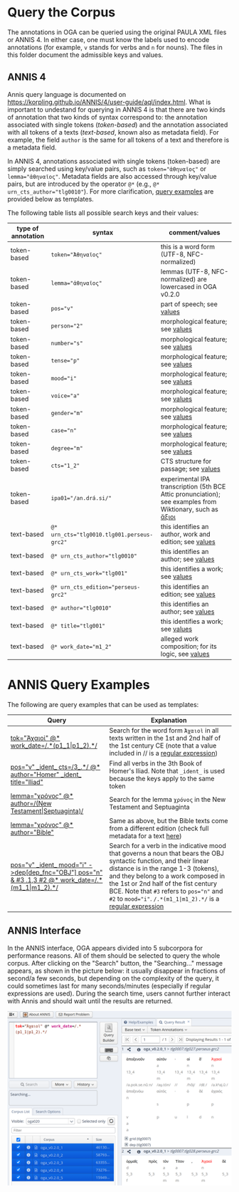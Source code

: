 # Query the Corpus

The annotations in OGA can be queried using the original PAULA XML files 
or ANNIS 4. 
In either case, one must know the labels used to encode annotations
(for example, `v` stands for verbs and `n` for nouns). The files in this
folder document the admissible keys and values.

## ANNIS 4

Annis query language is documented 
on https://korpling.github.io/ANNIS/4/user-guide/aql/index.html. 
What is important to undestand for querying in ANNIS 4
is that there are two
kinds of annotation that two kinds of syntax correspond to: 
the annotation associated with single tokens (*token-based*) and 
the annotation associated with all tokens of a texts (*text-based*, 
known also as metadata field). For example, the field `author`
is the same for all tokens of a text and therefore is a metadata field. 

In ANNIS 4, annotations associated with single tokens (token-based) are simply
searched using key/value pairs, such as `token="ἀθηναῖος"` or 
`lemma="ἀθηναῖος"`. Metadata fields are also accessed through key/value pairs, 
but are introduced by the operator `@*` (e.g., `@* urn_cts_author="tlg0010"`).
For more clarification, [query examples](#annis-query-examples) are provided below as templates.

The following table lists all possible search keys and their values:

|type of annotation|syntax|comment/values|
|-----|-----|-----|
|token-based|`token="Ἀθηναῖος"`|this is a word form (UTF-8, NFC-normalized)|
|token-based|`lemma="ἀθηναῖος"`|lemmas (UTF-8, NFC-normalized) are lowercased in OGA v0.2.0|
|token-based|`pos="v"`|part of speech; see <a href="https://github.com/OperaGraecaAdnotata/OGA/blob/main/query/morphology.md">values</a>|
|token-based|`person="2"`|morphological feature; see <a href="https://github.com/OperaGraecaAdnotata/OGA/blob/main/query/morphology.md">values</a>|
|token-based|`number="s"`|morphological feature; see <a href="https://github.com/OperaGraecaAdnotata/OGA/blob/main/query/morphology.md">values</a>|
|token-based|`tense="p"`|morphological feature; see <a href="https://github.com/OperaGraecaAdnotata/OGA/blob/main/query/morphology.md">values</a>|
|token-based|`mood="i"`|morphological feature; see <a href="https://github.com/OperaGraecaAdnotata/OGA/blob/main/query/morphology.md">values</a>|
|token-based|`voice="a"`|morphological feature; see <a href="https://github.com/OperaGraecaAdnotata/OGA/blob/main/query/morphology.md">values</a>|
|token-based|`gender="m"`|morphological feature; see <a href="https://github.com/OperaGraecaAdnotata/OGA/blob/main/query/morphology.md">values</a>|
|token-based|`case="n"`|morphological feature; see <a href="https://github.com/OperaGraecaAdnotata/OGA/blob/main/query/morphology.md">values</a>|
|token-based|`degree="m"`|morphological feature; see <a href="https://github.com/OperaGraecaAdnotata/OGA/blob/main/query/morphology.md">values</a>|
|token-based|`cts="1_2"`|CTS structure for passage; see <a href="https://github.com/OperaGraecaAdnotata/OGA/blob/main/query/cts_work_date.md#cts-urn">values</a>|
|token-based|`ipa01="/an.drá.si/"`| experimental IPA transcription (5th BCE Attic pronunciation); see examples from Wiktionary, such as <a href="https://en.wiktionary.org/wiki/%E1%BC%84%CE%BE%CE%B9%CE%BF%CE%B9#Ancient_Greek">ἄξιοι</a>| 
|text-based|`@* urn_cts="tlg0010.tlg001.perseus-grc2"`| this identifies an author, work and edition; see <a href="https://github.com/OperaGraecaAdnotata/OGA/blob/main/query/cts_work_date.md">values</a>|
|text-based|`@* urn_cts_author="tlg0010"`| this identifies an author; see <a href="https://github.com/OperaGraecaAdnotata/OGA/blob/main/query/cts_work_date.md">values</a>|
|text-based|`@* urn_cts_work="tlg001"`| this identifies a work; see <a href="https://github.com/OperaGraecaAdnotata/OGA/blob/main/query/cts_work_date.md">values</a>|
|text-based|`@* urn_cts_edition="perseus-grc2"`| this identifies an edition; see <a href="https://github.com/OperaGraecaAdnotata/OGA/blob/main/query/cts_work_date.md">values</a>|
|text-based|`@* author="tlg0010"`| this identifies an author; see <a href="https://github.com/OperaGraecaAdnotata/OGA/blob/main/query/cts_work_date.md">values<a>|
|text-based|`@* title="tlg001"`| this identifies a work; see <a href="https://github.com/OperaGraecaAdnotata/OGA/blob/main/query/cts_work_date.md">values</a>|
|text-based|`@* work_date="m1_2"`| alleged work composition; for its logic, see <a href="https://github.com/OperaGraecaAdnotata/OGA/blob/main/query/cts_work_date.md#work-dates">values</a>|

# ANNIS Query Examples

The following are query examples that can be used as templates:

<table>
  <thead>
    <tr>
      <th>Query</th>
      <th>Explanation</th>
    </tr>
  </thead>
  <tbody>
<tr>
<td><a href="https://annis.varro.informatik.uni-leipzig.de/?id=b30de80b-7d53-41d4-8304-487bf01dffa7#_q=dG9rPSLhvIjPh86xzrnOv-G9tiIgQCogd29ya19kYXRlPS8uKihwMV8xfHAxXzIpLiov&ql=aql&_c=b2dhX3YwLjIuMF81LG9nYV92MC4yLjBfMyxvZ2FfdjAuMi4wXzQsb2dhX3YwLjIuMF8xLG9nYV92MC4yLjBfMg&cl=5&cr=5&s=0&l=10&">tok="Ἀχαιοὶ" @* work_date=/.*(p1_1|p1_2).*/</a></td>
<td>Search for the word form <code>Ἀχαιοὶ</code> in all texts written in the 1st and 2nd half of the 1st century CE (note that a value included in // is a <a href="https://korpling.github.io/ANNIS/4/user-guide/aql/regex.html">regular expression</a>)</td>
</tr>

<tr>
<td><a href="https://annis.varro.informatik.uni-leipzig.de/?id=d70ea7e5-fcbd-42fc-9c76-6c2eb45c0c40#_q=cG9zPSJ2IiBfaWRlbnRfIGN0cz0vM18uKi8gQCogYXV0aG9yPSJIb21lciIgX2lkZW50XyB0aXRsZT0iSWxpYWQiCg&ql=aql&_c=b2dhX3YwLjIuMF81LG9nYV92MC4yLjBfMyxvZ2FfdjAuMi4wXzQsb2dhX3YwLjIuMF8xLG9nYV92MC4yLjBfMg&cl=5&cr=5&s=0&l=10&">pos="v" _ident_ cts=/3_.*/ @* author="Homer" _ident_ title="Iliad"</a></td>
<td>Find all verbs in the 3th Book of Homer's Iliad. Note that <code>_ident_</code> is
used because the keys apply to the same token</td>
</tr>


<tr>
<td><a href="https://annis.varro.informatik.uni-leipzig.de/?id=71be1461-8388-4f80-b602-3e1f4e914678#_q=bGVtbWE9Is-Hz4HPjM69zr_PgiIgQCogYXV0aG9yPS8oTmV3IFRlc3RhbWVudHxTZXB0dWFnaW50YSkv&ql=aql&_c=b2dhX3YwLjIuMF81LG9nYV92MC4yLjBfMyxvZ2FfdjAuMi4wXzQsb2dhX3YwLjIuMF8xLG9nYV92MC4yLjBfMg&cl=5&cr=5&s=0&l=10&">lemma="χρόνος" @* author=/(New Testament|Septuaginta)/</a></td>
<td>Search for the lemma <code>χρόνος</code> in the New Testament and Septuaginta</td>
</tr>

<tr>
<td><a href="https://annis.varro.informatik.uni-leipzig.de/?id=6f569a32-aa01-4d81-b3f9-72787aa13b07#_q=bGVtbWE9Is-Hz4HPjM69zr_PgiIgQCogYXV0aG9yPSJCaWJsZSI&ql=aql&_c=b2dhX3YwLjIuMF81LG9nYV92MC4yLjBfMyxvZ2FfdjAuMi4wXzQsb2dhX3YwLjIuMF8xLG9nYV92MC4yLjBfMg&cl=5&cr=5&s=0&l=10&">lemma="χρόνος" @* author="Bible"</a></td>
<td>Same as above, but the Bible texts come from a different edition (check full metadata for a text <a href="https://github.com/OperaGraecaAdnotata/OGA/blob/main/urn_cts/texts/urn_cts_plus_date_label.xml">here</a>)</td>
</tr>


<tr>
<td><a href="https://annis.varro.informatik.uni-leipzig.de/?id=6ac1b972-334f-445d-be0c-19dabb8f38fb#_q=cG9zPSJ2IiBfaWRlbnRfIG1vb2Q9ImkiIC0-ZGVwW2RlcF9mbmM9Ik9CSiJdIHBvcz0ibiIgJiAjMyAuMSwzICMyIEAqIHdvcmtfZGF0ZT0vLioobTFfMXxtMV8yKS4qLwo&ql=aql&_c=b2dhX3YwLjIuMF81LG9nYV92MC4yLjBfMyxvZ2FfdjAuMi4wXzQsb2dhX3YwLjIuMF8xLG9nYV92MC4yLjBfMg&cl=5&cr=5&s=0&l=10&">pos="v" _ident_ mood="i" ->dep[dep_fnc="OBJ"] pos="n" & #3 .1,3 #2 @* work_date=/.*(m1_1|m1_2).*/</a></td>
<td>Search for a verb in the indicative mood that governs a noun that bears the OBJ syntactic function, and their
linear distance is in the range 1-3 (tokens), and they belong to a work composed in
the 1st or 2nd half of the fist century BCE. Note that <code>#3</code> refers to <code>pos="n"</code> and
<code>#2</code> to <code>mood="i"</code>. <code>/.*(m1_1|m1_2).*/</code> is a <a href="https://korpling.github.io/ANNIS/4/user-guide/aql/regex.html">regular expression</a></td>
</tr>
</tbody>
</table>

## ANNIS Interface

In the ANNIS interface, OGA appears divided into 5 subcorpora for performance reasons.
All of them should be selected to query the whole corpus. After clicking on
the "Search" button, the "Searching..." message appears, as shown in the
picture below: it usually disappear in fractions of second/a few seconds, 
but depending on the complexity of the query,
it could sometimes last for many seconds/minutes (especially if regular expressions are used).
During the search time, users cannot further interact with Annis and should wait
until the results are returned.

![Annis int](./images/screenshot1.png)
